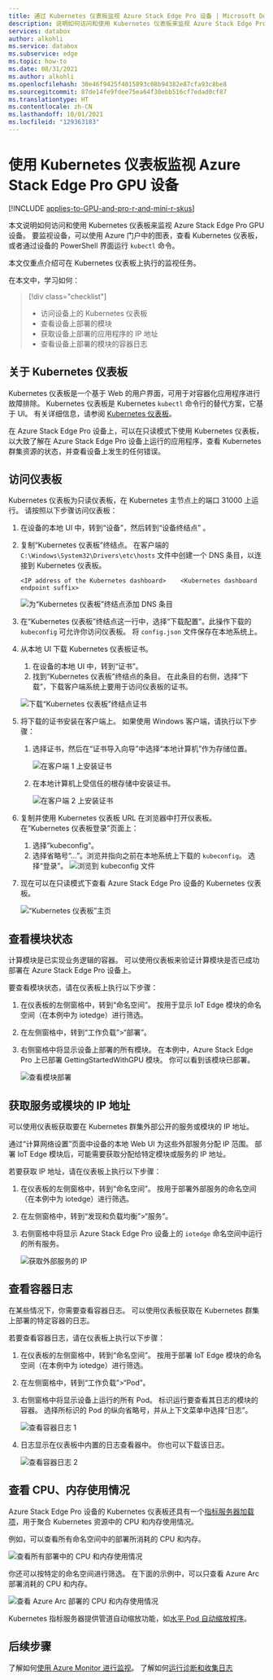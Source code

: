 ```yaml
---
title: 通过 Kubernetes 仪表板监视 Azure Stack Edge Pro 设备 | Microsoft Docs
description: 说明如何访问和使用 Kubernetes 仪表板来监视 Azure Stack Edge Pro 设备。
services: databox
author: alkohli
ms.service: databox
ms.subservice: edge
ms.topic: how-to
ms.date: 08/31/2021
ms.author: alkohli
ms.openlocfilehash: 30e46f9425f4015893c08b94382e87cfa93c8be8
ms.sourcegitcommit: 87de14fe9fdee75ea64f30ebb516cf7edad0cf87
ms.translationtype: HT
ms.contentlocale: zh-CN
ms.lasthandoff: 10/01/2021
ms.locfileid: "129363183"
---
```

# <a name="use-kubernetes-dashboard-to-monitor-your-azure-stack-edge-pro-gpu-device"></a>使用 Kubernetes 仪表板监视 Azure Stack Edge Pro GPU 设备

[!INCLUDE [applies-to-GPU-and-pro-r-and-mini-r-skus](../../includes/azure-stack-edge-applies-to-gpu-pro-r-mini-r-sku.md)]

本文说明如何访问和使用 Kubernetes 仪表板来监视 Azure Stack Edge Pro GPU 设备。 要监视设备，可以使用 Azure 门户中的图表，查看 Kubernetes 仪表板，或者通过设备的 PowerShell 界面运行 `kubectl` 命令。 

本文仅重点介绍可在 Kubernetes 仪表板上执行的监视任务。

在本文中，学习如何：

> [!div class="checklist"]
>
> * 访问设备上的 Kubernetes 仪表板
> * 查看设备上部署的模块
> * 获取设备上部署的应用程序的 IP 地址
> * 查看设备上部署的模块的容器日志


## <a name="about-kubernetes-dashboard"></a>关于 Kubernetes 仪表板

Kubernetes 仪表板是一个基于 Web 的用户界面，可用于对容器化应用程序进行故障排除。 Kubernetes 仪表板是 Kubernetes `kubectl` 命令行的替代方案，它基于 UI。 有关详细信息，请参阅 [Kubernetes 仪表板](https://kubernetes.io/docs/tasks/access-application-cluster/web-ui-dashboard/)。 

在 Azure Stack Edge Pro 设备上，可以在只读模式下使用 Kubernetes 仪表板，以大致了解在 Azure Stack Edge Pro 设备上运行的应用程序，查看 Kubernetes 群集资源的状态，并查看设备上发生的任何错误。

## <a name="access-dashboard"></a>访问仪表板

Kubernetes 仪表板为只读仪表板，在 Kubernetes 主节点上的端口 31000 上运行。 请按照以下步骤访问仪表板： 

1. 在设备的本地 UI 中，转到“设备”，然后转到“设备终结点” 。 
1. 复制“Kubernetes 仪表板”终结点。 在客户端的 `C:\Windows\System32\Drivers\etc\hosts` 文件中创建一个 DNS 条目，以连接到 Kubernetes 仪表板。 

    `<IP address of the Kubernetes dashboard>    <Kubernetes dashboard endpoint suffix>` 
        
    ![为“Kubernetes 仪表板”终结点添加 DNS 条目](./media/azure-stack-edge-gpu-monitor-kubernetes-dashboard/add-domain-name-service-entry-hosts-1.png) 

1. 在“Kubernetes 仪表板”终结点这一行中，选择“下载配置”。此操作下载的 `kubeconfig` 可允许你访问仪表板。 将 `config.json` 文件保存在本地系统上。   

1. 从本地 UI 下载 Kubernetes 仪表板证书。 
    1. 在设备的本地 UI 中，转到“证书”。
    1. 找到“Kubernetes 仪表板”终结点的条目。 在此条目的右侧，选择“下载”，下载客户端系统上要用于访问仪表板的证书。 

    ![下载“Kubernetes 仪表板”终结点证书](./media/azure-stack-edge-gpu-monitor-kubernetes-dashboard/download-kubernetes-dashboard-endpoint-certificate-1.png)  

1. 将下载的证书安装在客户端上。 如果使用 Windows 客户端，请执行以下步骤： 
    1. 选择证书，然后在“证书导入向导”中选择“本地计算机”作为存储位置。 

        ![在客户端 1 上安装证书](media/azure-stack-edge-gpu-edge-container-registry/install-certificate-1.png) 
    
    1. 在本地计算机上受信任的根存储中安装证书。 

        ![在客户端 2 上安装证书](media/azure-stack-edge-gpu-edge-container-registry/install-certificate-2.png) 
1. 复制并使用 Kubernetes 仪表板 URL 在浏览器中打开仪表板。 在“Kubernetes 仪表板登录”页面上：
    
    1. 选择“kubeconfig”。 
    1. 选择省略号“…”。浏览并指向之前在本地系统上下载的 `kubeconfig`。 选择“登录”。
        ![浏览到 kubeconfig 文件](./media/azure-stack-edge-gpu-monitor-kubernetes-dashboard/kubernetes-dashboard-sign-in-2.png)    

6. 现在可以在只读模式下查看 Azure Stack Edge Pro 设备的 Kubernetes 仪表板。

    ![“Kubernetes 仪表板”主页](./media/azure-stack-edge-gpu-monitor-kubernetes-dashboard/kubernetes-dashboard-main-page-1.png)

## <a name="view-module-status"></a>查看模块状态

计算模块是已实现业务逻辑的容器。 可以使用仪表板来验证计算模块是否已成功部署在 Azure Stack Edge Pro 设备上。

要查看模块状态，请在仪表板上执行以下步骤：

1. 在仪表板的左侧窗格中，转到“命名空间”。 按用于显示 IoT Edge 模块的命名空间（在本例中为 iotedge）进行筛选。
1. 在左侧窗格中，转到“工作负载”>“部署”。
1. 右侧窗格中将显示设备上部署的所有模块。 在本例中，Azure Stack Edge Pro 上已部署 GettingStartedWithGPU 模块。 你可以看到该模块已部署。

    ![查看模块部署](./media/azure-stack-edge-gpu-monitor-kubernetes-dashboard/kubernetes-view-module-deployment-1.png)

 
## <a name="get-ip-address-for-services-or-modules"></a>获取服务或模块的 IP 地址

可以使用仪表板获取要在 Kubernetes 群集外部公开的服务或模块的 IP 地址。 

通过“计算网络设置”页面中设备的本地 Web UI 为这些外部服务分配 IP 范围。 部署 IoT Edge 模块后，可能需要获取分配给特定模块或服务的 IP 地址。 

若要获取 IP 地址，请在仪表板上执行以下步骤：

1. 在仪表板的左侧窗格中，转到“命名空间”。 按用于部署外部服务的命名空间（在本例中为 iotedge）进行筛选。
1. 在左侧窗格中，转到“发现和负载均衡”>“服务”。
1. 右侧窗格中将显示 Azure Stack Edge Pro 设备上的 `iotedge` 命名空间中运行的所有服务。

    ![获取外部服务的 IP](./media/azure-stack-edge-gpu-monitor-kubernetes-dashboard/kubernetes-get-ip-external-service-1.png)

## <a name="view-container-logs"></a>查看容器日志

在某些情况下，你需要查看容器日志。 可以使用仪表板获取在 Kubernetes 群集上部署的特定容器的日志。

若要查看容器日志，请在仪表板上执行以下步骤：

1. 在仪表板的左侧窗格中，转到“命名空间”。 按用于部署 IoT Edge 模块的命名空间（在本例中为 iotedge）进行筛选。
1. 在左侧窗格中，转到“工作负载”>“Pod”。
1. 右侧窗格中将显示设备上运行的所有 Pod。 标识运行要查看其日志的模块的容器。 选择所标识的 Pod 的纵向省略号，并从上下文菜单中选择“日志”。

    ![查看容器日志 1](./media/azure-stack-edge-gpu-monitor-kubernetes-dashboard/kubernetes-view-container-logs-1.png)

1. 日志显示在仪表板中内置的日志查看器中。 你也可以下载该日志。

    ![查看容器日志 2](./media/azure-stack-edge-gpu-monitor-kubernetes-dashboard/kubernetes-view-container-logs-1.png)
    

## <a name="view-cpu-memory-usage"></a>查看 CPU、内存使用情况

Azure Stack Edge Pro 设备的 Kubernetes 仪表板还具有一个[指标服务器加载项](https://kubernetes.io/docs/tasks/debug-application-cluster/resource-metrics-pipeline/)，用于聚合 Kubernetes 资源中的 CPU 和内存使用情况。
 
例如，可以查看所有命名空间中的部署所消耗的 CPU 和内存。 

![查看所有部署中的 CPU 和内存使用情况](./media/azure-stack-edge-gpu-monitor-kubernetes-dashboard/view-cpu-memory-all-1.png)

你还可以按特定的命名空间进行筛选。 在下面的示例中，可以只查看 Azure Arc 部署消耗的 CPU 和内存。  

![查看 Azure Arc 部署的 CPU 和内存使用情况](./media/azure-stack-edge-gpu-monitor-kubernetes-dashboard/view-cpu-memory-azure-arc-1.png)

Kubernetes 指标服务器提供管道自动缩放功能，如[水平 Pod 自动缩放程序](https://kubernetes.io/docs/tasks/run-application/horizontal-pod-autoscale/)。


## <a name="next-steps"></a>后续步骤

了解如何[使用 Azure Monitor 进行监视](azure-stack-edge-gpu-enable-azure-monitor.md)。
了解如何[运行诊断和收集日志](azure-stack-edge-gpu-troubleshoot.md)
